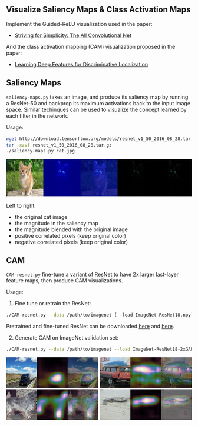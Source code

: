 ## Visualize Saliency Maps & Class Activation Maps

Implement the Guided-ReLU visualization used in the paper:

* [Striving for Simplicity: The All Convolutional Net](https://arxiv.org/abs/1412.6806)

And the class activation mapping (CAM) visualization proposed in the paper:

* [Learning Deep Features for Discriminative Localization](http://cnnlocalization.csail.mit.edu/)


## Saliency Maps
`saliency-maps.py` takes an image, and produce its saliency map by running a ResNet-50 and backprop its maximum
activations back to the input image space.
Similar techinques can be used to visualize the concept learned by each filter in the network.

Usage:
````bash
wget http://download.tensorflow.org/models/resnet_v1_50_2016_08_28.tar.gz
tar -xzvf resnet_v1_50_2016_08_28.tar.gz
./saliency-maps.py cat.jpg
````

<p align="center"> <img src="./guided-relu-demo.jpg" width="800"> </p>

Left to right:
+ the original cat image
+ the magnitude in the saliency map
+ the magnitude blended with the original image
+ positive correlated pixels (keep original color)
+ negative correlated pixels (keep original color)

## CAM
`CAM-resnet.py` fine-tune a variant of ResNet to have 2x larger last-layer feature maps, then produce CAM visualizations.

Usage:
1. Fine tune or retrain the ResNet:
```bash
./CAM-resnet.py --data /path/to/imagenet [--load ImageNet-ResNet18.npy] [--gpu 0,1,2,3]
```
Pretrained and fine-tuned ResNet can be downloaded
[here](https://drive.google.com/open?id=0B9IPQTvr2BBkTXBlZmh1cmlnQ0k) and [here](https://drive.google.com/open?id=0B9IPQTvr2BBkQk9qcmtGSERlNUk).

2. Generate CAM on ImageNet validation set:
```bash
./CAM-resnet.py --data /path/to/imagenet --load ImageNet-ResNet18-2xGAP.npy --cam
```

<p align="center"> <img src="./CAM-demo.jpg" width="900"> </p>
